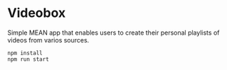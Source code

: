 # Videobox

Simple MEAN app that enables users to create their personal playlists of videos from varios sources.

```
npm install
npm run start
```
